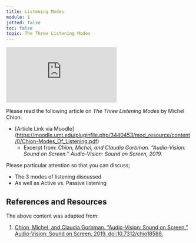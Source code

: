 ```yaml
---
title: Listening Modes
module: 1
jotted: false
toc: false
topic: The Three Listening Modes
---
```


<div class="embed-responsive embed-responsive-16by9"><iframe class="embed-responsive-item" src="https://www.youtube.com/embed/Term63yDbfg" frameborder="0" allow="accelerometer; autoplay; encrypted-media; gyroscope; picture-in-picture" allowfullscreen></iframe></div>



Please read the following article on _The Three Listening Modes_ by Michel Chion.

- [Article Link via Moodle] (https://moodle.umt.edu/pluginfile.php/3440453/mod_resource/content/0/Chion-Modes_Of_Listening.pdf)
    - Excerpt from: _Chion, Michel, and Claudia Gorbman. “Audio-Vision: Sound on Screen.” Audio-Vision: Sound on Screen, 2019._

Please particular attention so that you can discuss;

- The 3 modes of listening discussed
- As well as Active vs. Passive listening


<div class="ref">
<h2>References and Resources</h2>

The above content was adapted from:

<ol>
<li><a href="https://cup.columbia.edu/book/audio-vision/9780231078993">Chion, Michel, and Claudia Gorbman. “Audio-Vision: Sound on Screen.” Audio-Vision: Sound on Screen, 2019, doi:10.7312/chio18588.</a></li>
</ol>
</div>
